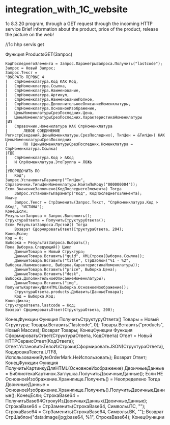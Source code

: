 # integration_with_1C_website
1c 8.3.20 program, through a GET request through the incoming HTTP service
Brief information about the product, price of the product, release the picture on the web!


//1c hhp servis  get 



Функция ProductsGET(Запрос)

	КодПоследнегоЭлемента = Запрос.ПараметрыЗапроса.Получить("lastcode");
	Запрос = Новый Запрос;
	Запрос.Текст = 
	"ВЫБРАТЬ ПЕРВЫЕ 4
	|	СпрНоменклатура.Код КАК Код,
	|	СпрНоменклатура.Ссылка,
	|	СпрНоменклатура.Наименование,
	|	СпрНоменклатура.Артикул,
	|	СпрНоменклатура.НаименованиеПолное,
	|	СпрНоменклатура.ДополнительноеОписаниеНоменклатуры,
	|	СпрНоменклатура.ОсновноеИзображение,
	|	ЦеныНоменклатурыСрезПоследних.Цена,
	|	ЦеныНоменклатурыСрезПоследних.ХарактеристикаНоменклатуры
	|ИЗ
	|	Справочник.Номенклатура КАК СпрНоменклатура
	|		ЛЕВОЕ СОЕДИНЕНИЕ РегистрСведений.ЦеныНоменклатуры.СрезПоследних(, ТипЦен = &ТипЦен) КАК ЦеныНоменклатурыСрезПоследних
	|		ПО (ЦеныНоменклатурыСрезПоследних.Номенклатура = СпрНоменклатура.Ссылка)
	|ГДЕ
	|	СпрНоменклатура.Код > &Код
	|	И СпрНоменклатура.ЭтоГруппа = ЛОЖЬ
	|
	|УПОРЯДОЧИТЬ ПО
	|	Код";
	Запрос.УстановитьПараметр("ТипЦен", Справочники.ТипыЦенНоменклатуры.НайтиПоКоду("000000004"));
	Если ЗначениеЗаполнено(КодПоследнегоЭлемента) Тогда
		Запрос.УстановитьПараметр("Код", КодПоследнегоЭлемента);
	Иначе	
		Запрос.Текст = СтрЗаменить(Запрос.Текст, "СпрНоменклатура.Код > &Код", "ИСТИНА");	
	КонецЕсли; 
	РезультатЗапроса = Запрос.Выполнить();
	СтруктураОтвета = ПолучитьСтруктуруОтвета();
	Если РезультатЗапроса.Пустой() Тогда
		Возврат СформироватьОтвет(СтруктураОтвета, 204);
	КонецЕсли; 
	Код = 0; 
	Выборка = РезультатЗапроса.Выбрать();
	Пока Выборка.Следующий() Цикл
		ДанныеТовара = Новый Структура;
		ДанныеТовара.Вставить("guid", XMLСтрока(Выборка.Ссылка));
		ДанныеТовара.Вставить("title", СтрШаблон("%1 - %2", Выборка.Наименование, Выборка.ХарактеристикаНоменклатуры));
		ДанныеТовара.Вставить("price", Выборка.Цена);
		ДанныеТовара.Вставить("desk", Выборка.ДополнительноеОписаниеНоменклатуры);
		ДанныеТовара.Вставить("img", ПолучитьКартинкуДляHTML(Выборка.ОсновноеИзображение));
		СтруктураОтвета.products.Добавить(ДанныеТовара);
		Код = Выборка.Код;
	КонецЦикла; 
	СтруктураОтвета.lastcode = Код;	
	Возврат СформироватьОтвет(СтруктураОтвета, 200);
КонецФункции
Функция ПолучитьСтруктуруОтвета()
  Товары = Новый Структура;
  Товары.Вставить("lastcode", 0);
  Товары.Вставить("products", Новый Массив);
  Возврат Товары;
КонецФункции
Функция СформироватьОтвет(СтруктураОтвета, КодОтвета)
    Ответ = Новый HTTPСервисОтвет(КодОтвета);
    Ответ.УстановитьТелоИзСтроки(СформироватьJSON(СтруктураОтвета), КодировкаТекста.UTF8, ИспользованиеByteOrderMark.НеИспользовать);
    Возврат Ответ;
КонецФункции
Функция ПолучитьКартинкуДляHTML(ОсновноеИзображение)
    ДвоичныеДанные = БиблиотекаКартинок.Заглушка.ПолучитьДвоичныеДанные();
    Если НЕ ОсновноеИзображение.Хранилище.Получить() = Неопределено Тогда
         ДвоичныеДанные = ОсновноеИзображение.Хранилище.Получить().ПолучитьДвоичныеДанные();
    КонецЕсли; 
    СтрокаBase64 = ПолучитьBase64СтрокуИзДвоичныхДанных(ДвоичныеДанные);
    СтрокаBase64 = СтрЗаменить(СтрокаBase64, Символы.ПС, "");
    СтрокаBase64 = СтрЗаменить(СтрокаBase64, Символы.ВК, "");
    Возврат СтрШаблон("data:image/jpg;base64, %1", СтрокаBase64);
КонецФункции

